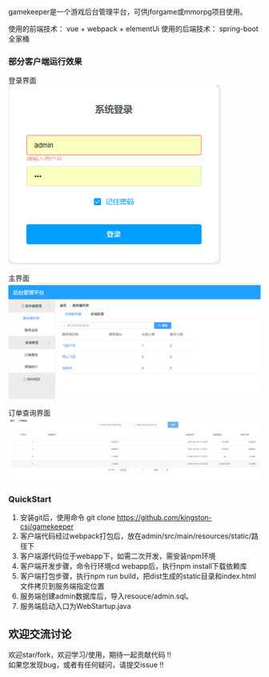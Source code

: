 gamekeeper是一个游戏后台管理平台，可供jforgame或mmorpg项目使用。  

使用的前端技术：
vue + webpack + elementUi
使用的后端技术：
spring-boot全家桶

### 部分客户端运行效果
登录界面  
![](/screenshots/login.png "登录界面")  

主界面  
![](/screenshots/main.png "主界面")  

订单查询界面 
![](/screenshots/payOrder.png "订单查询界面 ")  


### QuickStart  
1. 安装git后，使用命令 git clone https://github.com/kingston-csj/gamekeeper
2. 客户端代码经过webpack打包后，放在admin/src/main/resources/static/路径下   
3. 客户端源代码位于webapp下，如需二次开发，需安装npm环境
4. 客户端开发步骤，命令行环境cd webapp后，执行npm install下载依赖库  
5. 客户端打包步骤，执行npm run build，把dist生成的static目录和index.html文件拷贝到服务端指定位置  
6. 服务端创建admin数据库后，导入resouce/admin.sql。  
7. 服务端启动入口为WebStartup.java  



## 欢迎交流讨论
欢迎star/fork，欢迎学习/使用，期待一起贡献代码 !!  
如果您发现bug，或者有任何疑问，请提交issue !!   